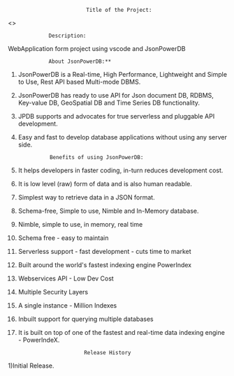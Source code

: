                              Title of the Project:
 <<WebApplicationForm and also perform CRUD Operations>>

 			     Description:
  WebApplication form project using vscode and JsonPowerDB

			     About JsonPowerDB:**
1) JsonPowerDB is a Real-time, High Performance, Lightweight and Simple to Use, Rest API based Multi-mode DBMS. 
2) JsonPowerDB has ready to use API for Json document DB, RDBMS, Key-value DB, GeoSpatial DB and Time Series DB functionality. 
3) JPDB supports and advocates for true serverless and pluggable API development.
4) Easy and fast to develop database applications without using any server side.

			     Benefits of using JsonPowerDB:
1)	It helps developers in faster coding, in-turn reduces development cost.
2)	It is low level (raw) form of data and is also human readable.
3)	Simplest way to retrieve data in a JSON format.
4)	Schema-free, Simple to use, Nimble and In-Memory database.
5)  Nimble, simple to use, in memory, real time
6)	Schema free - easy to maintain
7)	Serverless support - fast development - cuts time to market
8)	Built around the world's fastest indexing engine PowerIndex
9)	Webservices API - Low Dev Cost
10)	Multiple Security Layers
11)	A single instance - Million Indexes
12)	Inbuilt support for querying multiple databases
13)	It is built on top of one of the fastest and real-time data indexing engine - PowerIndeX.
		           
                             Release History
  1)Initial Release.

